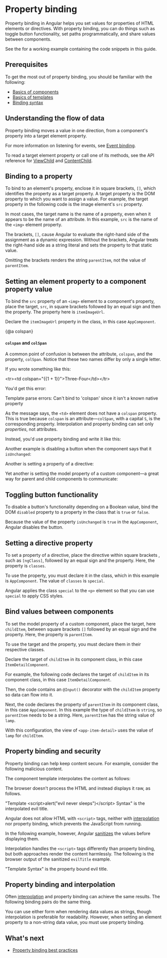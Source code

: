 
# Property binding

Property binding in Angular helps you set values for properties of HTML elements or directives.
With property binding, you can do things such as toggle button functionality, set paths programmatically, and share values between components.

<div class="alert is-helpful">

See the <live-example></live-example> for a working example containing the code snippets in this guide.

</div>

## Prerequisites

To get the most out of property binding, you should be familiar with the following:

* [Basics of components](guide/architecture-components)
* [Basics of templates](guide/glossary#template)
* [Binding syntax](guide/binding-syntax)

## Understanding the flow of data

Property binding moves a value in one direction, from a component's property into a target element property.

<div class="alert is-helpful">

For more information on listening for events, see [Event binding](guide/event-binding).

</div>

To read a target element property or call one of its methods, see the API reference for [ViewChild](api/core/ViewChild) and [ContentChild](api/core/ContentChild).

## Binding to a property

To bind to an element's property, enclose it in square brackets, `[]`, which identifies the property as a target property.
A target property is the DOM property to which you want to assign a value.
For example, the target property in the following code is the image element's `src` property.

<code-example path="property-binding/src/app/app.component.html" region="property-binding" header="src/app/app.component.html"></code-example>


In most cases, the target name is the name of a property, even when it appears to be the name of an attribute.
In this example, `src` is the name of the `<img>` element property.

The brackets, `[]`, cause Angular to evaluate the right-hand side of the assignment as a dynamic expression.
Without the brackets, Angular treats the right-hand side as a string literal and sets the property to that static value.

<code-example path="property-binding/src/app/app.component.html" region="no-evaluation" header="src/app.component.html"></code-example>

Omitting the brackets renders the string `parentItem`, not the value of `parentItem`.

## Setting an element property to a component property value

To bind the `src` property of an `<img>` element to a component's property, place the target, `src`, in square brackets followed by an equal sign and then the property.
The property here is `itemImageUrl`.

<code-example path="property-binding/src/app/app.component.html" region="property-binding" header="src/app/app.component.html"></code-example>

Declare the `itemImageUrl` property in the class, in this case `AppComponent`.

<code-example path="property-binding/src/app/app.component.ts" region="item-image" header="src/app/app.component.ts"></code-example>

{@a colspan}

#### `colspan` and `colSpan`

A common point of confusion is between the attribute, `colspan`, and the property, `colSpan`.
Notice that these two names differ by only a single letter.

If you wrote something like this:

<code-example language="html">
  &lt;tr&gt;&lt;td colspan="{{1 + 1}}"&gt;Three-Four&lt;/td&gt;&lt;/tr&gt;
</code-example>

You'd get this error:

<code-example language="bash">
  Template parse errors:
  Can't bind to 'colspan' since it isn't a known native property
</code-example>

As the message says, the `<td>` element does not have a `colspan` property. This is true
because `colspan` is an attribute&mdash;`colSpan`, with a capital `S`, is the
corresponding property. Interpolation and property binding can set only *properties*, not attributes.

Instead, you'd use property binding and write it like this:

<code-example path="attribute-binding/src/app/app.component.html" region="colSpan" header="src/app/app.component.html"></code-example>


Another example is disabling a button when the component says that it `isUnchanged`:

<code-example path="property-binding/src/app/app.component.html" region="disabled-button" header="src/app/app.component.html"></code-example>

Another is setting a property of a directive:

<code-example path="property-binding/src/app/app.component.html" region="class-binding" header="src/app/app.component.html"></code-example>

Yet another is setting the model property of a custom component&mdash;a great way
for parent and child components to communicate:

<code-example path="property-binding/src/app/app.component.html" region="model-property-binding" header="src/app/app.component.html"></code-example>


## Toggling button functionality

To disable a button's functionality depending on a Boolean value, bind the DOM `disabled` property to a property in the class that is `true` or `false`.

<code-example path="property-binding/src/app/app.component.html" region="disabled-button" header="src/app/app.component.html"></code-example>

Because the value of the property `isUnchanged` is `true` in the `AppComponent`, Angular disables the button.

<code-example path="property-binding/src/app/app.component.ts" region="boolean" header="src/app/app.component.ts"></code-example>


## Setting a directive property

To set a property of a directive, place the directive within square brackets , such as `[ngClass]`, followed by an equal sign and the property.
Here, the property is `classes`.

<code-example path="property-binding/src/app/app.component.html" region="class-binding" header="src/app/app.component.html"></code-example>

To use the property, you must declare it in the class, which in this example is `AppComponent`.
The value of `classes` is `special`.

<code-example path="property-binding/src/app/app.component.ts" region="directive-property" header="src/app/app.component.ts"></code-example>

Angular applies the class `special` to the `<p>` element so that you can use `special` to apply CSS styles.

## Bind values between components

To set the model property of a custom component, place the target, here `childItem`, between square brackets `[]` followed by an equal sign and the property.
Here, the property is `parentItem`.

<code-example path="property-binding/src/app/app.component.html" region="model-property-binding" header="src/app/app.component.html"></code-example>

To use the target and the property, you must declare them in their respective classes.

Declare the target of `childItem` in its component class, in this case `ItemDetailComponent`.

For example, the following code declares the target of `childItem` in its component class, in this case `ItemDetailComponent`.

Then, the code contains an `@Input()` decorator with the `childItem` property so data can flow into it.

<code-example path="property-binding/src/app/item-detail/item-detail.component.ts" region="input-type" header="src/app/item-detail/item-detail.component.ts"></code-example>

Next, the code declares the property of `parentItem` in its component class, in this case `AppComponent`.
In this example the type of `childItem` is `string`, so `parentItem` needs to be a string.
Here, `parentItem` has the string value of `lamp`.

<code-example path="property-binding/src/app/app.component.ts" region="parent-data-type" header="src/app/app.component.ts"></code-example>

With this configuration, the view of `<app-item-detail>` uses the value of `lamp` for `childItem`.

## Property binding and security

Property binding can help keep content secure.
For example, consider the following malicious content.

<code-example path="property-binding/src/app/app.component.ts" region="malicious-content" header="src/app/app.component.ts"></code-example>

The component template interpolates the content as follows:

<code-example path="property-binding/src/app/app.component.html" region="malicious-interpolated" header="src/app/app.component.html"></code-example>

The browser doesn't process the HTML and instead displays it raw, as follows.

<code-example language="bash">
"Template &lt;script&gt;alert("evil never sleeps")&lt;/script&gt; Syntax" is the interpolated evil title.
</code-example>


Angular does not allow HTML with `<script>` tags, neither with [interpolation](guide/interpolation) nor property binding, which prevents the JavaScript from running.

In the following example, however, Angular [sanitizes](guide/security#sanitization-and-security-contexts) the values before displaying them.

<code-example path="property-binding/src/app/app.component.html" region="malicious-content" header="src/app/app.component.html"></code-example>

Interpolation handles the `<script>` tags differently than property binding, but both approaches render the content harmlessly.
The following is the browser output of the sanitized `evilTitle` example.

<code-example language="bash">
"Template Syntax" is the property bound evil title.
</code-example>

## Property binding and interpolation

Often [interpolation](guide/interpolation) and property binding can achieve the same results.
The following binding pairs do the same thing.

<code-example path="property-binding/src/app/app.component.html" region="property-binding-interpolation" header="src/app/app.component.html"></code-example>

You can use either form when rendering data values as strings, though interpolation is preferable for readability.
However, when setting an element property to a non-string data value, you must use property binding.

## What's next

* [Property binding best practices](guide/property-binding-best-practices)
